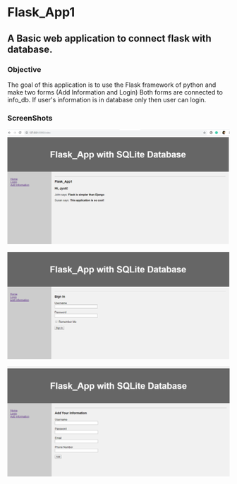 # Flask_App1
## A Basic web application to connect flask with database.


### Objective
The goal of this application is to use the Flask framework of python and make two forms (Add Information and Login)
Both forms are connected to info_db. If user's information is in database only then user can login.

### ScreenShots
![Project Image 1](p1.PNG)

![Project Image 1](p2.PNG)

![Project Image 1](p3.PNG)
